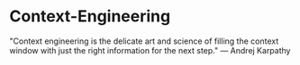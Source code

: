 # Context-Engineering
"Context engineering is the delicate art and science of filling the context window with just the right information for the next step." — Andrej Karpathy
